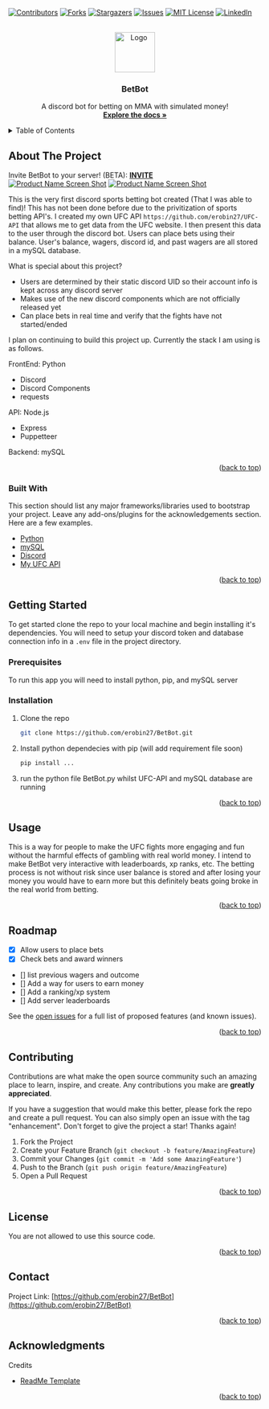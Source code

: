 <div id="top"></div>
<!--
*** Thanks for checking out the Best-README-Template. If you have a suggestion
*** that would make this better, please fork the repo and create a pull request
*** or simply open an issue with the tag "enhancement".
*** Don't forget to give the project a star!
*** Thanks again! Now go create something AMAZING! :D
-->



<!-- PROJECT SHIELDS -->
<!--
*** I'm using markdown "reference style" links for readability.
*** Reference links are enclosed in brackets [ ] instead of parentheses ( ).
*** See the bottom of this document for the declaration of the reference variables
*** for contributors-url, forks-url, etc. This is an optional, concise syntax you may use.
*** https://www.markdownguide.org/basic-syntax/#reference-style-links
-->
[![Contributors][contributors-shield]][contributors-url]
[![Forks][forks-shield]][forks-url]
[![Stargazers][stars-shield]][stars-url]
[![Issues][issues-shield]][issues-url]
[![MIT License][license-shield]][license-url]
[![LinkedIn][linkedin-shield]][linkedin-url]



<!-- PROJECT LOGO -->
<br />
<div align="center">
  <a href="https://github.com/erobin27/BetBot">
    <img src="/images/BetBotLogo.png" alt="Logo" width="80" height="80">
  </a>

  <h3 align="center">BetBot</h3>

  <p align="center">
    A discord bot for betting on MMA with simulated money!
    <br />
    <a href="https://github.com/erobin27/BetBot"><strong>Explore the docs »</strong></a>
    <br />
  </p>
</div>



<!-- TABLE OF CONTENTS -->
<details>
  <summary>Table of Contents</summary>
  <ol>
    <li>
      <a href="#about-the-project">About The Project</a>
      <ul>
        <li><a href="#built-with">Built With</a></li>
      </ul>
    </li>
    <li>
      <a href="#getting-started">Getting Started</a>
      <ul>
        <li><a href="#prerequisites">Prerequisites</a></li>
        <li><a href="#installation">Installation</a></li>
      </ul>
    </li>
    <li><a href="#usage">Usage</a></li>
    <li><a href="#roadmap">Roadmap</a></li>
    <li><a href="#contributing">Contributing</a></li>
    <li><a href="#license">License</a></li>
    <li><a href="#contact">Contact</a></li>
    <li><a href="#acknowledgments">Acknowledgments</a></li>
  </ol>
</details>



<!-- ABOUT THE PROJECT -->
## About The Project
Invite BetBot to your server! (BETA): <a href="https://discord.com/api/oauth2/authorize?client_id=895536293356924979&permissions=535260822592&scope=bot"><strong>INVITE</strong></a><br/>
[![Product Name Screen Shot][product-screenshot]]()
[![Product Name Screen Shot][product-screenshot2]]()

This is the very first discord sports betting bot created (That I was able to find)! This has not been done before due to the privitization of sports betting API's. I created my own UFC API `https://github.com/erobin27/UFC-API` that allows me to get data from the UFC website. I then present this data to the user through the discord bot. Users can place bets using their balance. User's balance, wagers, discord id, and past wagers are all stored in a mySQL database.

What is special about this project?
* Users are determined by their static discord UID so their account info is kept across any discord server
* Makes use of the new discord components which are not officially released yet
* Can place bets in real time and verify that the fights have not started/ended

I plan on continuing to build this project up. Currently the stack I am using is as follows.

FrontEnd: Python
* Discord
* Discord Components
* requests

API: Node.js
* Express
* Puppetteer

Backend: mySQL

<p align="right">(<a href="#top">back to top</a>)</p>



### Built With

This section should list any major frameworks/libraries used to bootstrap your project. Leave any add-ons/plugins for the acknowledgements section. Here are a few examples.

* [Python](https://www.python.org/)
* [mySQL](https://www.mysql.com/)
* [Discord](https://discord.com/)
* [My UFC API](https://github.com/erobin27/UFC-API/)

<p align="right">(<a href="#top">back to top</a>)</p>



<!-- GETTING STARTED -->
## Getting Started

To get started clone the repo to your local machine and begin installing it's dependencies. You will need to setup your discord token and database connection info in a `.env` file in the project directory.

### Prerequisites

To run this app you will need to install python, pip, and mySQL server

### Installation

1. Clone the repo
   ```sh
   git clone https://github.com/erobin27/BetBot.git
   ```
2. Install python dependecies with pip (will add requirement file soon)
   ```sh
   pip install ...
   ```
3. run the python file BetBot.py whilst UFC-API and mySQL database are running

<p align="right">(<a href="#top">back to top</a>)</p>



<!-- USAGE EXAMPLES -->
## Usage

This is a way for people to make the UFC fights more engaging and fun without the harmful effects of gambling with real world money. I intend to make BetBot very interactive with leaderboards, xp ranks, etc. The betting process is not without risk since user balance is stored and after losing your money you would have to earn more but this definitely beats going broke in the real world from betting.

<p align="right">(<a href="#top">back to top</a>)</p>



<!-- ROADMAP -->
## Roadmap

- [x] Allow users to place bets
- [x] Check bets and award winners
- [] list previous wagers and outcome
- [] Add a way for users to earn money
- [] Add a ranking/xp system
- [] Add server leaderboards

See the [open issues](https://github.com/erobin27/BetBot/issues) for a full list of proposed features (and known issues).

<p align="right">(<a href="#top">back to top</a>)</p>



<!-- CONTRIBUTING -->
## Contributing

Contributions are what make the open source community such an amazing place to learn, inspire, and create. Any contributions you make are **greatly appreciated**.

If you have a suggestion that would make this better, please fork the repo and create a pull request. You can also simply open an issue with the tag "enhancement".
Don't forget to give the project a star! Thanks again!

1. Fork the Project
2. Create your Feature Branch (`git checkout -b feature/AmazingFeature`)
3. Commit your Changes (`git commit -m 'Add some AmazingFeature'`)
4. Push to the Branch (`git push origin feature/AmazingFeature`)
5. Open a Pull Request

<p align="right">(<a href="#top">back to top</a>)</p>



<!-- LICENSE -->
## License

You are not allowed to use this source code.

<p align="right">(<a href="#top">back to top</a>)</p>



<!-- CONTACT -->
## Contact

Project Link: [https://github.com/erobin27/BetBot](https://github.com/erobin27/BetBot)

<p align="right">(<a href="#top">back to top</a>)</p>



<!-- ACKNOWLEDGMENTS -->
## Acknowledgments

Credits

* [ReadMe Template](https://github.com/othneildrew/Best-README-Template/blob/master/README.md)
<!--
* [Choose an Open Source License](https://choosealicense.com)
* [GitHub Emoji Cheat Sheet](https://www.webpagefx.com/tools/emoji-cheat-sheet)
* [Malven's Flexbox Cheatsheet](https://flexbox.malven.co/)
* [Malven's Grid Cheatsheet](https://grid.malven.co/)
* [Img Shields](https://shields.io)
* [GitHub Pages](https://pages.github.com)
* [Font Awesome](https://fontawesome.com)
* [React Icons](https://react-icons.github.io/react-icons/search)
 -->
<p align="right">(<a href="#top">back to top</a>)</p>



<!-- MARKDOWN LINKS & IMAGES -->
<!-- https://www.markdownguide.org/basic-syntax/#reference-style-links -->
[contributors-shield]: https://img.shields.io/github/contributors/erobin27/BetBot.svg?style=for-the-badge
[contributors-url]: https://github.com/erobin27/BetBot/graphs/contributors
[forks-shield]: https://img.shields.io/github/forks/erobin27/BetBot.svg?style=for-the-badge
[forks-url]: https://github.com/erobin27/BetBot/network/members
[stars-shield]: https://img.shields.io/github/stars/erobin27/BetBot.svg?style=for-the-badge
[stars-url]: https://github.com/erobin27/BetBot/stargazers
[issues-shield]: https://img.shields.io/github/issues/erobin27/BetBot.svg?style=for-the-badge
[issues-url]: https://github.com/erobin27/BetBot/issues
[license-shield]: https://img.shields.io/github/license/erobin27/BetBot.svg?style=for-the-badge
[license-url]: https://github.com/erobin27/BetBot/blob/master/LICENSE.txt
[linkedin-shield]: https://img.shields.io/badge/-LinkedIn-black.svg?style=for-the-badge&logo=linkedin&colorB=555
[linkedin-url]: https://www.linkedin.com/in/elijah-robinson98/
[product-screenshot]: images/Screenshot.png
[product-screenshot2]: images/Screenshot2.png
